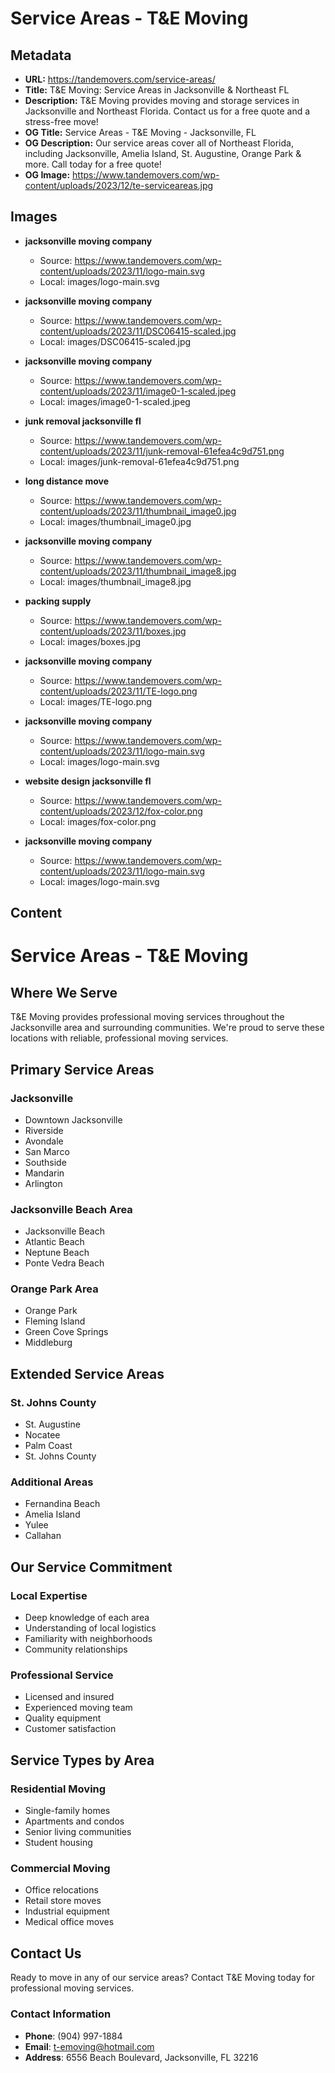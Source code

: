 # Service Areas - T&E Moving

## Metadata

- **URL:** https://tandemovers.com/service-areas/
- **Title:** T&E Moving: Service Areas in Jacksonville & Northeast FL
- **Description:** T&E Moving provides moving and storage services in Jacksonville and Northeast Florida. Contact us for a free quote and a stress-free move!
- **OG Title:** Service Areas - T&E Moving - Jacksonville, FL
- **OG Description:** Our service areas cover all of Northeast Florida, including Jacksonville, Amelia Island, St. Augustine, Orange Park & more. Call today for a free quote!
- **OG Image:** https://www.tandemovers.com/wp-content/uploads/2023/12/te-serviceareas.jpg

## Images

- **jacksonville moving company**
  - Source: https://www.tandemovers.com/wp-content/uploads/2023/11/logo-main.svg
  - Local: images/logo-main.svg

- **jacksonville moving company**
  - Source: https://www.tandemovers.com/wp-content/uploads/2023/11/DSC06415-scaled.jpg
  - Local: images/DSC06415-scaled.jpg

- **jacksonville moving company**
  - Source: https://www.tandemovers.com/wp-content/uploads/2023/11/image0-1-scaled.jpeg
  - Local: images/image0-1-scaled.jpeg

- **junk removal jacksonville fl**
  - Source: https://www.tandemovers.com/wp-content/uploads/2023/11/junk-removal-61efea4c9d751.png
  - Local: images/junk-removal-61efea4c9d751.png

- **long distance move**
  - Source: https://www.tandemovers.com/wp-content/uploads/2023/11/thumbnail_image0.jpg
  - Local: images/thumbnail_image0.jpg

- **jacksonville moving company**
  - Source: https://www.tandemovers.com/wp-content/uploads/2023/11/thumbnail_image8.jpg
  - Local: images/thumbnail_image8.jpg

- **packing supply**
  - Source: https://www.tandemovers.com/wp-content/uploads/2023/11/boxes.jpg
  - Local: images/boxes.jpg

- **jacksonville moving company**
  - Source: https://www.tandemovers.com/wp-content/uploads/2023/11/TE-logo.png
  - Local: images/TE-logo.png

- **jacksonville moving company**
  - Source: https://www.tandemovers.com/wp-content/uploads/2023/11/logo-main.svg
  - Local: images/logo-main.svg

- **website design jacksonville fl**
  - Source: https://www.tandemovers.com/wp-content/uploads/2023/12/fox-color.png
  - Local: images/fox-color.png

- **jacksonville moving company**
  - Source: https://www.tandemovers.com/wp-content/uploads/2023/11/logo-main.svg
  - Local: images/logo-main.svg

## Content

# Service Areas - T&E Moving

## Where We Serve

T&E Moving provides professional moving services throughout the Jacksonville area and surrounding communities. We're proud to serve these locations with reliable, professional moving services.

## Primary Service Areas

### Jacksonville
- Downtown Jacksonville
- Riverside
- Avondale
- San Marco
- Southside
- Mandarin
- Arlington

### Jacksonville Beach Area
- Jacksonville Beach
- Atlantic Beach
- Neptune Beach
- Ponte Vedra Beach

### Orange Park Area
- Orange Park
- Fleming Island
- Green Cove Springs
- Middleburg

## Extended Service Areas

### St. Johns County
- St. Augustine
- Nocatee
- Palm Coast
- St. Johns County

### Additional Areas
- Fernandina Beach
- Amelia Island
- Yulee
- Callahan

## Our Service Commitment

### Local Expertise
- Deep knowledge of each area
- Understanding of local logistics
- Familiarity with neighborhoods
- Community relationships

### Professional Service
- Licensed and insured
- Experienced moving team
- Quality equipment
- Customer satisfaction

## Service Types by Area

### Residential Moving
- Single-family homes
- Apartments and condos
- Senior living communities
- Student housing

### Commercial Moving
- Office relocations
- Retail store moves
- Industrial equipment
- Medical office moves

## Contact Us

Ready to move in any of our service areas? Contact T&E Moving today for professional moving services.

### Contact Information
- **Phone**: (904) 997-1884
- **Email**: t-emoving@hotmail.com
- **Address**: 6556 Beach Boulevard, Jacksonville, FL 32216